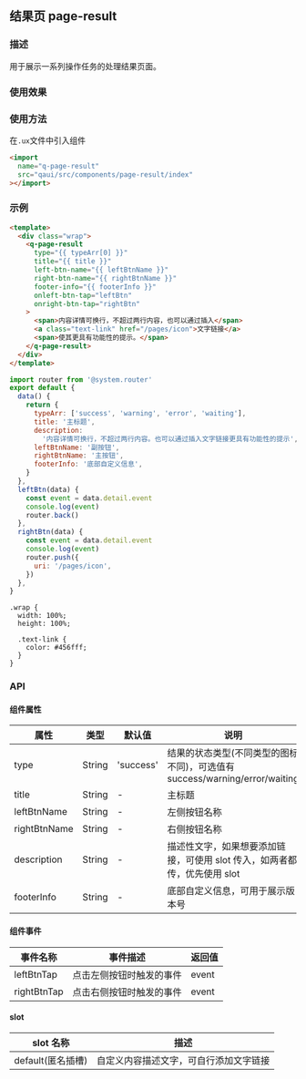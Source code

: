 ## 结果页 page-result

### 描述

用于展示一系列操作任务的处理结果页面。

### 使用效果

### 使用方法

在`.ux`文件中引入组件

```html
<import
  name="q-page-result"
  src="qaui/src/components/page-result/index"
></import>
```

### 示例

```html
<template>
  <div class="wrap">
    <q-page-result
      type="{{ typeArr[0] }}"
      title="{{ title }}"
      left-btn-name="{{ leftBtnName }}"
      right-btn-name="{{ rightBtnName }}"
      footer-info="{{ footerInfo }}"
      onleft-btn-tap="leftBtn"
      onright-btn-tap="rightBtn"
    >
      <span>内容详情可换行，不超过两行内容，也可以通过插入</span>
      <a class="text-link" href="/pages/icon">文字链接</a>
      <span>使其更具有功能性的提示。</span>
    </q-page-result>
  </div>
</template>
```

```js
import router from '@system.router'
export default {
  data() {
    return {
      typeArr: ['success', 'warning', 'error', 'waiting'],
      title: '主标题',
      description:
        '内容详情可换行，不超过两行内容。也可以通过插入文字链接更具有功能性的提示',
      leftBtnName: '副按钮',
      rightBtnName: '主按钮',
      footerInfo: '底部自定义信息',
    }
  },
  leftBtn(data) {
    const event = data.detail.event
    console.log(event)
    router.back()
  },
  rightBtn(data) {
    const event = data.detail.event
    console.log(event)
    router.push({
      uri: '/pages/icon',
    })
  },
}
```

```less
.wrap {
  width: 100%;
  height: 100%;

  .text-link {
    color: #456fff;
  }
}
```

### API

#### 组件属性

| 属性         | 类型   | 默认值    | 说明                                                                       |
| ------------ | ------ | --------- | -------------------------------------------------------------------------- |
| type         | String | 'success' | 结果的状态类型(不同类型的图标不同)，可选值有 success/warning/error/waiting |
| title        | String | -         | 主标题                                                                     |
| leftBtnName  | String | -         | 左侧按钮名称                                                               |
| rightBtnName | String | -         | 右侧按钮名称                                                               |
| description  | String | -         | 描述性文字，如果想要添加链接，可使用 slot 传入，如两者都传，优先使用 slot  |
| footerInfo   | String | -         | 底部自定义信息，可用于展示版本号                                           |

#### 组件事件

| 事件名称    | 事件描述                 | 返回值 |
| ----------- | ------------------------ | ------ |
| leftBtnTap  | 点击左侧按钮时触发的事件 | event  |
| rightBtnTap | 点击右侧按钮时触发的事件 | event  |

#### slot

| slot 名称         | 描述                                   |
| ----------------- | -------------------------------------- |
| default(匿名插槽) | 自定义内容描述文字，可自行添加文字链接 |
